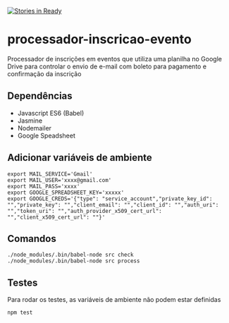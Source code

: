 [![Stories in Ready](https://badge.waffle.io/lpirola/processador-inscricao-evento.png?label=ready&title=Ready)](https://waffle.io/lpirola/processador-inscricao-evento)
# processador-inscricao-evento
Processador de inscrições em eventos que utiliza uma planilha no Google Drive para controlar o envio de e-mail com boleto para pagamento e confirmação da inscrição

## Dependências

* Javascript ES6 (Babel)
* Jasmine
* Nodemailer
* Google Speadsheet

## Adicionar variáveis de ambiente

```
export MAIL_SERVICE='Gmail'
export MAIL_USER='xxxx@gmail.com'
export MAIL_PASS='xxxx'
export GOOGLE_SPREADSHEET_KEY='xxxxx'
export GOOGLE_CREDS='{"type": "service_account","private_key_id": "","private_key": "","client_email": "","client_id": "","auth_uri": "","token_uri": "","auth_provider_x509_cert_url": "","client_x509_cert_url": ""}'
```

## Comandos

```
./node_modules/.bin/babel-node src check
./node_modules/.bin/babel-node src process
```

## Testes

Para rodar os testes, as variáveis de ambiente não podem estar definidas

```
npm test
```
